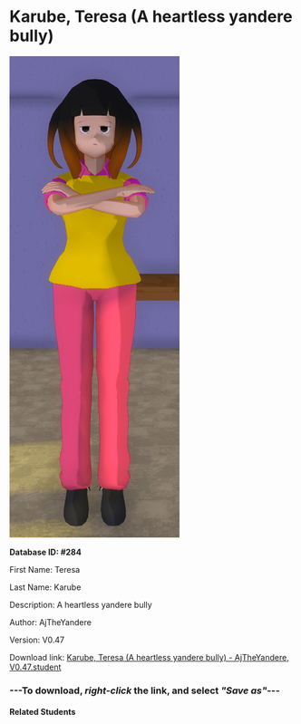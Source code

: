 # Karube, Teresa (A heartless yandere bully)

<img src="Files/Karube, Teresa (A heartless yandere bully).png" title="Karube, Teresa (A heartless yandere bully) - AjTheYandere, V0.47">

**Database ID: #284**

First Name: Teresa

Last Name: Karube

Description: A heartless yandere bully

Author: AjTheYandere

Version: V0.47

Download link: <a href="https://raw.githubusercontent.com/Arbiter1223/Daigaku-Gurashi-Custom-Students/master/Students/Files/Karube%2C%20Teresa%20(A%20heartless%20yandere%20bully)%20-%20AjTheYandere%2C%20V0.47.student">Karube, Teresa (A heartless yandere bully) - AjTheYandere, V0.47.student</a>

### ---**To download, _right-click_ the link, and select _"Save as"_**---

#### Related Students

